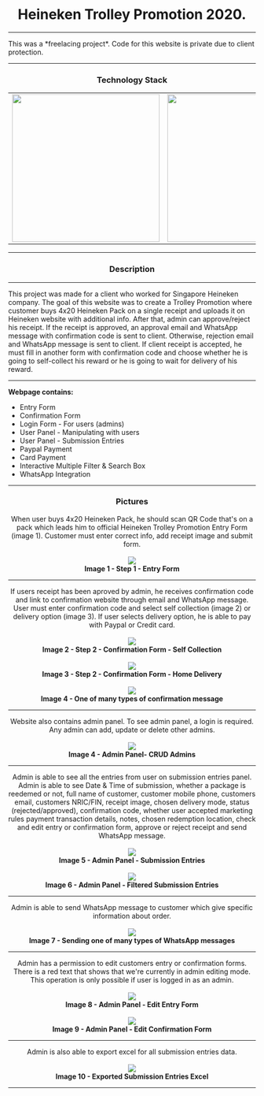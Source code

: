 <center><h1>Heineken Trolley Promotion 2020.</h1></center>
<hr>
This was a *freelacing project*.
Code for this website is private due to client protection. 
<hr/>
<h3 align="center">Technology Stack</h3>
<table>
  <tr>
    <td><img width="300" src="https://github.com/Malcom98/MOBILE_PICTURES-Tripix/blob/master/LogoLaravel.png?raw=true"></td>
    <td><img width="300" src="https://github.com/Malcom98/MOBILE_PICTURES-Tripix/blob/master/LogoMySql.gif?raw=true"></td>
    <td><img width="300" src="https://github.com/Malcom98/MOBILE_PICTURES-Tripix/blob/master/LogoReactNative.png?raw=true"></td>
  </tr>
</table>
<hr/>
<h3 align="center">Description</h3>
<hr/>
This project was made for a client who worked for Singapore Heineken company. The goal of this website was to create a Trolley Promotion where customer buys 4x20 Heineken Pack on a single receipt and uploads it on Heineken website with additional info. After that, admin can approve/reject his receipt. If the receipt is approved, an approval email and WhatsApp message with confirmation code is sent to client. Otherwise, rejection email and WhatsApp message is sent to client. If client receipt is accepted, he must fill in another form with confirmation code and choose whether he is going to self-collect his reward or he is going to wait for delivery of his reward.
<hr/>
<b>Webpage contains:</b><br>
<ul>
  <li>Entry Form</li>
  <li>Confirmation Form</li>
  <li>Login Form - For users (admins)</li>
  <li>User Panel - Manipulating with users</li>
  <li>User Panel - Submission Entries</li>
  <li>Paypal Payment</li>
  <li>Card Payment</li>
  <li>Interactive Multiple Filter & Search Box</li>
  <li>WhatsApp Integration</li>
</ul>
<hr/>
<h3 align="center">Pictures</h3>
<p align="center">
  When user buys 4x20 Heineken Pack, he should scan QR Code that's on a pack which leads him to official Heineken Trolley Promotion Entry Form (image 1). Customer must enter correct info, add receipt image and submit form.<br/><br/>
  <img src="https://github.com/Malcom98/WEBSITE_PICTURES-Heineken_Trolley_Promotion/blob/master/Entry.png"><br/>
  <b>Image 1 - Step 1 - Entry Form</b>
</p>
<hr/>
<p align="center">
  If users receipt has been aproved by admin, he receives confirmation code and link to confirmation website through email and WhatsApp message. User must enter confirmation code and select self collection (image 2) or delivery option (image 3). If user selects delivery option, he is able to pay with Paypal or Credit card.<br/><br/>
  <img src="https://github.com/Malcom98/WEBSITE_PICTURES-Heineken_Trolley_Promotion/blob/master/Confirmation_SelfCollection.png"><br/>
  <b>Image 2 - Step 2 - Confirmation Form - Self Collection </b>
  <br/><br/>
  <img src="https://github.com/Malcom98/WEBSITE_PICTURES-Heineken_Trolley_Promotion/blob/master/Confirmation_HomeDelivery.png"><br/>
  <b>Image 3 - Step 2 - Confirmation Form - Home Delivery </b>
  <br/><br/>
  <img src="https://github.com/Malcom98/WEBSITE_PICTURES-Heineken_Trolley_Promotion/blob/master/ConfirmationMessage.png"><br/>
  <b>Image 4 - One of many types of confirmation message </b>
  
</p>
<hr/>
<p align="center">
  Website also contains admin panel. To see admin panel, a login is required. Any admin can add, update or delete other admins.<br/><br/>
  <img src="https://github.com/Malcom98/WEBSITE_PICTURES-Heineken_Trolley_Promotion/blob/master/AdminPanel_Users.png"><br/>
  <b>Image 4 - Admin Panel- CRUD Admins</b>
</p>
<hr/>
<p align="center">
  Admin is able to see all the entries from user on submission entries panel. Admin is able to see Date & Time of submission, whether a package is reedemed or not, full name of customer, customer mobile phone, customers email, customers NRIC/FIN, receipt image, chosen delivery mode, status (rejected/approved), confirmation code, whether user accepted marketing rules payment transaction details, notes, chosen redemption location, check and edit entry or confirmation form, approve or reject receipt and send WhatsApp message.<br/><br/>
  <img src="https://github.com/Malcom98/WEBSITE_PICTURES-Heineken_Trolley_Promotion/blob/master/AdminPanel_SubmissionEntries.png"><br/>
  <b>Image 5 - Admin Panel - Submission Entries</b>
  <br/><br/>
  <img src="https://github.com/Malcom98/WEBSITE_PICTURES-Heineken_Trolley_Promotion/blob/master/AdminPanel_SubmissionEntries_Filter.png"><br/>
  <b>Image 6 - Admin Panel - Filtered Submission Entries</b>
</p>
<hr/>
<p align="center">
  Admin is able to send WhatsApp message to customer which give specific information about order.<br/><br/>
  <img src="https://github.com/Malcom98/WEBSITE_PICTURES-Heineken_Trolley_Promotion/blob/master/AdminPanel_WhatsAppMessage.png"><br/>
  <b>Image 7 - Sending one of many types of WhatsApp messages</b>
</p>
<hr/>
<p align="center">
  Admin has a permission to edit customers entry or confirmation forms. There is a red text that shows that we're currently in admin editing mode. This operation is only possible if user is logged in as an admin.<br/><br/>
  <img src="https://github.com/Malcom98/WEBSITE_PICTURES-Heineken_Trolley_Promotion/blob/master/Admin_EditEntry.png"><br/>
  <b>Image 8 - Admin Panel - Edit Entry Form</b>
  <br/><br/>
  <img src="https://github.com/Malcom98/WEBSITE_PICTURES-Heineken_Trolley_Promotion/blob/master/Admin_EditConfirmation.png"><br/>
  <b>Image 9 - Admin Panel - Edit Confirmation Form</b>
</p>
<hr/>
<p align="center">
  Admin is also able to export excel for all submission entries data.<br/><br/>
  <img src="https://github.com/Malcom98/WEBSITE_PICTURES-Heineken_Trolley_Promotion/blob/master/ExcelExport.png"><br/>
  <b>Image 10 - Exported Submission Entries Excel</b>
</p>
<hr/>




<br/><br/>
